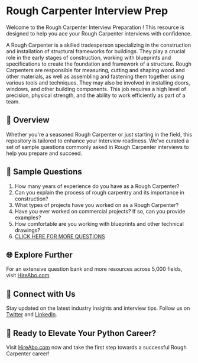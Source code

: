 # Rough Carpenter Interview Prep

Welcome to the Rough Carpenter Interview Preparation ! This resource is designed to help you ace your Rough Carpenter interviews with confidence.

A Rough Carpenter is a skilled tradesperson specializing in the construction and installation of structural frameworks for buildings. They play a crucial role in the early stages of construction, working with blueprints and specifications to create the foundation and framework of a structure. Rough Carpenters are responsible for measuring, cutting and shaping wood and other materials, as well as assembling and fastening them together using various tools and techniques. They may also be involved in installing doors, windows, and other building components. This job requires a high level of precision, physical strength, and the ability to work efficiently as part of a team.

## 🚀 Overview

Whether you're a seasoned Rough Carpenter or just starting in the field, this repository is tailored to enhance your interview readiness. We've curated a set of sample questions commonly asked in Rough Carpenter interviews to help you prepare and succeed.

## 📝 Sample Questions

1. How many years of experience do you have as a Rough Carpenter?
2. Can you explain the process of rough carpentry and its importance in construction?
3. What types of projects have you worked on as a Rough Carpenter?
4. Have you ever worked on commercial projects? If so, can you provide examples?
5. How comfortable are you working with blueprints and other technical drawings?
6. [CLICK HERE FOR MORE QUESTIONS](https://hireabo.com/job/12_2_8/Rough%20Carpenter)

## 🌐 Explore Further

For an extensive question bank and more resources across 5,000 fields, visit [HireAbo.com](https://www.hireabo.com).

## 📱 Connect with Us

Stay updated on the latest industry insights and interview tips. Follow us on [Twitter](https://twitter.com/hireabo) and [LinkedIn](https://www.linkedin.com/in/hire-abo-3609972a8/).

## 🚀 Ready to Elevate Your Python Career?

Visit [HireAbo.com](https://www.hireabo.com) now and take the first step towards a successful Rough Carpenter career!